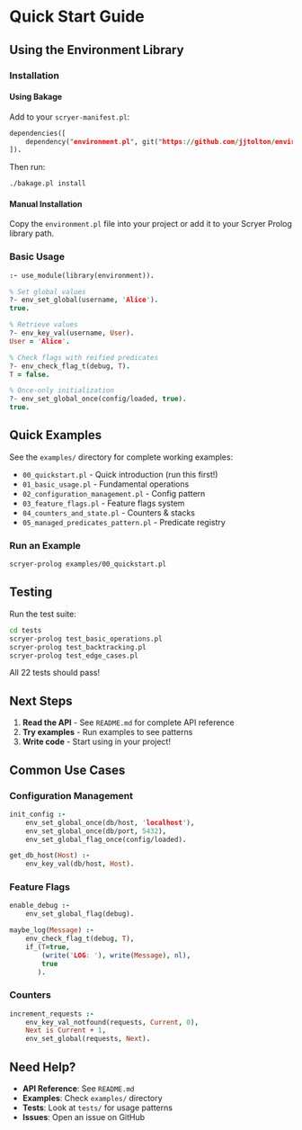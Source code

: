 # Quick Start Guide

## Using the Environment Library

### Installation

#### Using Bakage

Add to your `scryer-manifest.pl`:

```prolog
dependencies([
    dependency("environment.pl", git("https://github.com/jjtolton/environment.pl.git"))
]).
```

Then run:
```bash
./bakage.pl install
```

#### Manual Installation

Copy the `environment.pl` file into your project or add it to your Scryer Prolog library path.

### Basic Usage

```prolog
:- use_module(library(environment)).

% Set global values
?- env_set_global(username, 'Alice').
true.

% Retrieve values
?- env_key_val(username, User).
User = 'Alice'.

% Check flags with reified predicates
?- env_check_flag_t(debug, T).
T = false.

% Once-only initialization
?- env_set_global_once(config/loaded, true).
true.
```

## Quick Examples

See the `examples/` directory for complete working examples:

- `00_quickstart.pl` - Quick introduction (run this first!)
- `01_basic_usage.pl` - Fundamental operations
- `02_configuration_management.pl` - Config pattern
- `03_feature_flags.pl` - Feature flags system
- `04_counters_and_state.pl` - Counters & stacks
- `05_managed_predicates_pattern.pl` - Predicate registry

### Run an Example

```bash
scryer-prolog examples/00_quickstart.pl
```

## Testing

Run the test suite:

```bash
cd tests
scryer-prolog test_basic_operations.pl
scryer-prolog test_backtracking.pl
scryer-prolog test_edge_cases.pl
```

All 22 tests should pass!

## Next Steps

1. **Read the API** - See `README.md` for complete API reference
2. **Try examples** - Run examples to see patterns
3. **Write code** - Start using in your project!

## Common Use Cases

### Configuration Management

```prolog
init_config :-
    env_set_global_once(db/host, 'localhost'),
    env_set_global_once(db/port, 5432),
    env_set_global_flag_once(config/loaded).

get_db_host(Host) :-
    env_key_val(db/host, Host).
```

### Feature Flags

```prolog
enable_debug :-
    env_set_global_flag(debug).

maybe_log(Message) :-
    env_check_flag_t(debug, T),
    if_(T=true,
        (write('LOG: '), write(Message), nl),
        true
       ).
```

### Counters

```prolog
increment_requests :-
    env_key_val_notfound(requests, Current, 0),
    Next is Current + 1,
    env_set_global(requests, Next).
```

## Need Help?

- **API Reference**: See `README.md`
- **Examples**: Check `examples/` directory
- **Tests**: Look at `tests/` for usage patterns
- **Issues**: Open an issue on GitHub
